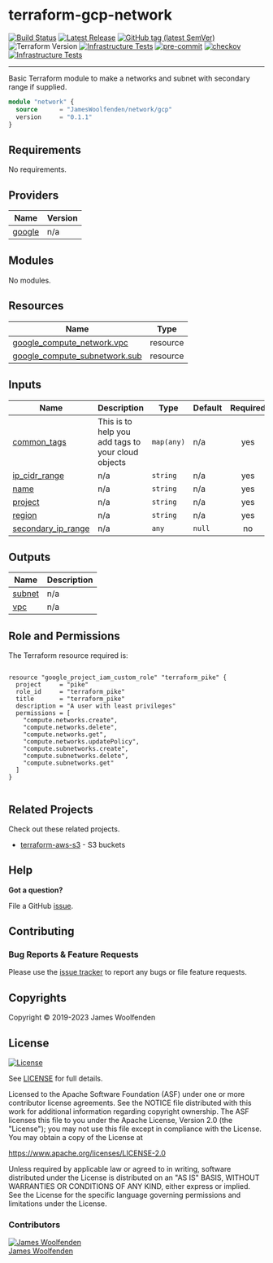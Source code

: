# terraform-gcp-network

[![Build Status](https://github.com/JamesWoolfenden/terraform-gcp-network/workflows/Verify/badge.svg?branch=master)](https://github.com/JamesWoolfenden/terraform-gcp-network)
[![Latest Release](https://img.shields.io/github/release/JamesWoolfenden/terraform-gcp-network.svg)](https://github.com/JamesWoolfenden/terraform-gcp-network/releases/latest)
[![GitHub tag (latest SemVer)](https://img.shields.io/github/tag/JamesWoolfenden/terraform-gcp-network.svg?label=latest)](https://github.com/JamesWoolfenden/terraform-gcp-network/releases/latest)
![Terraform Version](https://img.shields.io/badge/tf-%3E%3D0.14.0-blue.svg)
[![Infrastructure Tests](https://www.bridgecrew.cloud/badges/github/JamesWoolfenden/terraform-gcp-network/cis_aws)](https://www.bridgecrew.cloud/link/badge?vcs=github&fullRepo=JamesWoolfenden%2Fterraform-gcp-network&benchmark=CIS+AWS+V1.2)
[![pre-commit](https://img.shields.io/badge/pre--commit-enabled-brightgreen?logo=pre-commit&logoColor=white)](https://github.com/pre-commit/pre-commit)
[![checkov](https://img.shields.io/badge/checkov-verified-brightgreen)](https://www.checkov.io/)
[![Infrastructure Tests](https://www.bridgecrew.cloud/badges/github/jameswoolfenden/terraform-gcp-network/general)](https://www.bridgecrew.cloud/link/badge?vcs=github&fullRepo=JamesWoolfenden%2Fterraform-gcp-network&benchmark=INFRASTRUCTURE+SECURITY)

---

Basic Terraform module to make a networks and subnet with secondary range if supplied.

```terraform
module "network" {
  source      = "JamesWoolfenden/network/gcp"
  version     = "0.1.1"
}
```

<!-- BEGINNING OF PRE-COMMIT-TERRAFORM DOCS HOOK -->
## Requirements

No requirements.

## Providers

| Name | Version |
|------|---------|
| <a name="provider_google"></a> [google](#provider\_google) | n/a |

## Modules

No modules.

## Resources

| Name | Type |
|------|------|
| [google_compute_network.vpc](https://registry.terraform.io/providers/hashicorp/google/latest/docs/resources/compute_network) | resource |
| [google_compute_subnetwork.sub](https://registry.terraform.io/providers/hashicorp/google/latest/docs/resources/compute_subnetwork) | resource |

## Inputs

| Name | Description | Type | Default | Required |
|------|-------------|------|---------|:--------:|
| <a name="input_common_tags"></a> [common\_tags](#input\_common\_tags) | This is to help you add tags to your cloud objects | `map(any)` | n/a | yes |
| <a name="input_ip_cidr_range"></a> [ip\_cidr\_range](#input\_ip\_cidr\_range) | n/a | `string` | n/a | yes |
| <a name="input_name"></a> [name](#input\_name) | n/a | `string` | n/a | yes |
| <a name="input_project"></a> [project](#input\_project) | n/a | `string` | n/a | yes |
| <a name="input_region"></a> [region](#input\_region) | n/a | `string` | n/a | yes |
| <a name="input_secondary_ip_range"></a> [secondary\_ip\_range](#input\_secondary\_ip\_range) | n/a | `any` | `null` | no |

## Outputs

| Name | Description |
|------|-------------|
| <a name="output_subnet"></a> [subnet](#output\_subnet) | n/a |
| <a name="output_vpc"></a> [vpc](#output\_vpc) | n/a |
<!-- END OF PRE-COMMIT-TERRAFORM DOCS HOOK -->

## Role and Permissions

<!-- BEGINNING OF PRE-COMMIT-PIKE DOCS HOOK -->
The Terraform resource required is:

```golang

resource "google_project_iam_custom_role" "terraform_pike" {
  project     = "pike"
  role_id     = "terraform_pike"
  title       = "terraform_pike"
  description = "A user with least privileges"
  permissions = [
    "compute.networks.create",
    "compute.networks.delete",
    "compute.networks.get",
    "compute.networks.updatePolicy",
    "compute.subnetworks.create",
    "compute.subnetworks.delete",
    "compute.subnetworks.get"
  ]
}


```
<!-- END OF PRE-COMMIT-PIKE DOCS HOOK -->

## Related Projects

Check out these related projects.

- [terraform-aws-s3](https://github.com/jameswoolfenden/terraform-aws-s3) - S3 buckets

## Help

**Got a question?**

File a GitHub [issue](https://github.com/JamesWoolfenden/terraform-gcp-network/issues).

## Contributing

### Bug Reports & Feature Requests

Please use the [issue tracker](https://github.com/JamesWoolfenden/terraform-gcp-network/issues) to report any bugs or file feature requests.

## Copyrights

Copyright © 2019-2023 James Woolfenden

## License

[![License](https://img.shields.io/badge/License-Apache%202.0-blue.svg)](https://opensource.org/licenses/Apache-2.0)

See [LICENSE](LICENSE) for full details.

Licensed to the Apache Software Foundation (ASF) under one
or more contributor license agreements. See the NOTICE file
distributed with this work for additional information
regarding copyright ownership. The ASF licenses this file
to you under the Apache License, Version 2.0 (the
"License"); you may not use this file except in compliance
with the License. You may obtain a copy of the License at

<https://www.apache.org/licenses/LICENSE-2.0>

Unless required by applicable law or agreed to in writing,
software distributed under the License is distributed on an
"AS IS" BASIS, WITHOUT WARRANTIES OR CONDITIONS OF ANY
KIND, either express or implied. See the License for the
specific language governing permissions and limitations
under the License.

### Contributors

[![James Woolfenden][jameswoolfenden_avatar]][jameswoolfenden_homepage]<br/>[James Woolfenden][jameswoolfenden_homepage]

[jameswoolfenden_homepage]: https://github.com/jameswoolfenden
[jameswoolfenden_avatar]: https://github.com/jameswoolfenden.png?size=150
